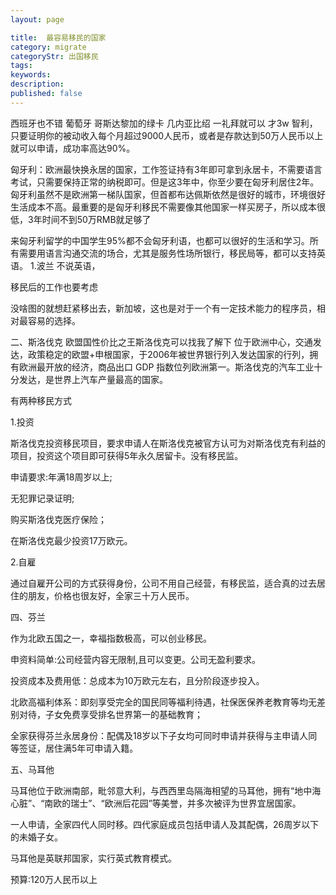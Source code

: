```yaml
---
layout: page

title:  最容易移民的国家
category: migrate
categoryStr: 出国移民
tags:   
keywords:
description:
published: false
---
```


西班牙也不错  葡萄牙
哥斯达黎加的绿卡
几内亚比绍 一礼拜就可以 才3w
智利，只要证明你的被动收入每个月超过9000人民币，或者是存款达到50万人民币以上就可以申请，成功率高达90%。

匈牙利：欧洲最快换永居的国家，工作签证持有3年即可拿到永居卡，不需要语言考试，只需要保持正常的纳税即可。但是这3年中，你至少要在匈牙利居住2年。匈牙利虽然不是欧洲第一梯队国家，但首都布达佩斯依然是很好的城市，环境很好生活成本不高。最重要的是匈牙利移民不需要像其他国家一样买房子，所以成本很低，3年时间不到50万RMB就足够了

来匈牙利留学的中国学生95%都不会匈牙利语，也都可以很好的生活和学习。所有需要用语言沟通交流的场合，尤其是服务性场所银行，移民局等，都可以支持英语。
1.波兰
不说英语，

移民后的工作也要考虑

没啥图的就想赶紧移出去，新加坡，这也是对于一个有一定技术能力的程序员，相对最容易的选择。

二、斯洛伐克
欧盟国性价比之王斯洛伐克可以找我了解下
位于欧洲中心，交通发达，政策稳定的欧盟+申根国家，于2006年被世界银行列入发达国家的行列，拥有欧洲最开放的经济，商品出口 GDP 指数位列欧洲第一。斯洛伐克的汽车工业十分发达，是世界上汽车产量最高的国家。

有两种移民方式

1.投资

斯洛伐克投资移民项目，要求申请人在斯洛伐克被官方认可为对斯洛伐克有利益的项目，投资这个项目即可获得5年永久居留卡。没有移民监。

申请要求:年满18周岁以上;

无犯罪记录证明;

购买斯洛伐克医疗保险；

在斯洛伐克最少投资17万欧元。



2.自雇

通过自雇开公司的方式获得身份，公司不用自己经营，有移民监，适合真的过去居住的朋友，价格也很友好，全家三十万人民币。

四、芬兰

作为北欧五国之一，幸福指数极高，可以创业移民。

申资料简单:公司经营内容无限制,且可以变更。公司无盈利要求。

投资成本及费用低：总成本为10万欧元左右，且分阶段逐步投入。

北欧高福利体系：即刻享受完全的国民同等福利待遇，社保医保养老教育等均无差别对待，子女免费享受排名世界第一的基础教育；



全家获得芬兰永居身份：配偶及18岁以下子女均可同时申请并获得与主申请人同等签证，居住满5年可申请入籍。

五、马耳他

马耳他位于欧洲南部，毗邻意大利，与西西里岛隔海相望的马耳他，拥有“地中海心脏”、“南欧的瑞士”、“欧洲后花园”等美誉，并多次被评为世界宜居国家。

一人申请，全家四代人同时移。四代家庭成员包括申请人及其配偶，26周岁以下的未婚子女。

马耳他是英联邦国家，实行英式教育模式。

预算:120万人民币以上